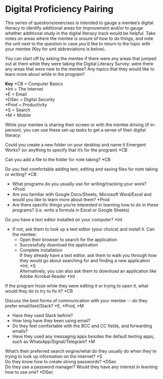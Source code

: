 # Digital Proficiency Pairing

This series of questions/exercises is intended to gauge a mentee’s digital literacy to identify additional areas for improvement and/or to gauge whether additional study in the digital literacy track would be helpful. Take notes on areas where the mentee is unsure of how to do things, and note the unit next to the question in case you’d like to return to the topic with your mentee (Key for unit abbreviations is below).

You can start off by asking the mentee if there were any areas that jumped out at them while they were taking the Digital Literacy Survey: were there any areas that were new to the mentee? Any topics that they would like to learn more about while in the program?

**Key**
\*CB = Computer Basics<br>
\*Int = The Internet<br>
\*E = Email<br>
\*DSec = Digital Security<br>
\*Prod = Productivity<br>
\*S = Search<br>
\*M = Mobile<br>

While your mentee is sharing their screen or with the mentee driving (if in-person), you can use these set-up tasks to get a sense of their digital literacy:

Could you create a new folder on your desktop and name it Emergent Works? (or anything to specify that it’s for the program) \*CB

Can you add a file to the folder for note taking? \*CB

Do you feel comfortable adding text, editing and saving files for note taking or writing? \*CB
- What programs do you usually use for writing/tracking your work? \*Prod
- Are you familiar with Google Docs/Sheets, Microsoft Word/Excel and would you like to learn more about them? \*Prod
- Are there specific things you’re interested in learning how to do in these programs? (i.e. write a formula in Excel or Google Sheets)

Do you have a text editor installed on your computer? \*Int
- If not, ask them to look up a text editor (your choice) and install it. Can the mentee:
  - Open their browser to search for the application 
  - Successfully download the application
  - Complete installation<br>
If they already have a text editor, ask them to walk you through how they would go about searching for and finding a new application \*Int, \*S<br>
Alternatively, you can also ask them to download an application like Adobe Acrobat Reader \*Int

If the program froze while they were editing it or trying to open it, what would they do to try to fix it? \*CB

Discuss the best forms of communication with your mentee -- do they prefer email/text/Slack? \*E, \*Prod, \*M
- Have they used Slack before?
- How long have they been using email? 
- Do they feel comfortable with the BCC and CC fields, and forwarding emails?
- Have they used any messaging apps besides the default texting apps, such as WhatsApp/Signal/Telegram? \*M

What’s their preferred search engine/what do they usually do when they’re trying to look up information on the internet? \*S<br>
Do they know how to create strong passwords? \*DSec<br>
Do they use a password manager? Would they have any interest in learning how to use one? \*DSec

